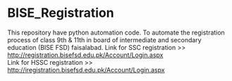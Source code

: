 # BISE_Registration
This repository have python automation code. To automate the registration process of class 9th &amp; 11th in board of intermediate and secondary education (BISE FSD) faisalabad.
 Link for SSC registration >> http://registration.bisefsd.edu.pk/Account/Login.aspx   
 Link for HSSC registration >> http://iregistration.bisefsd.edu.pk/Account/Login.aspx

